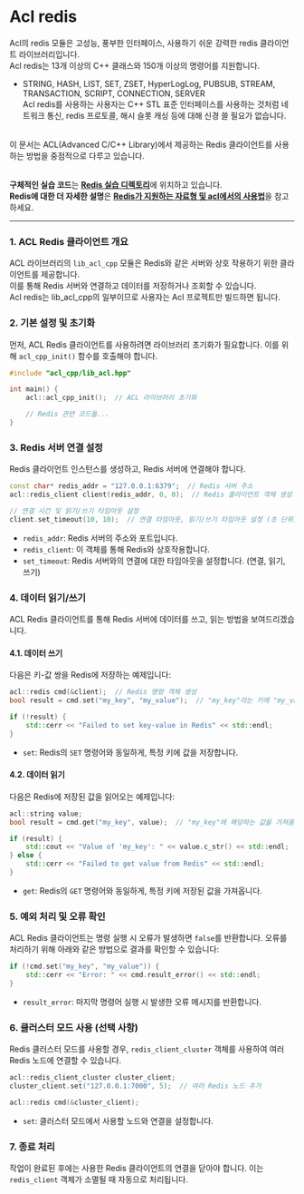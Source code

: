 # Acl redis
Acl의 redis 모듈은 고성능, 풍부한 인터페이스, 사용하기 쉬운 강력한 redis 클라이언트 라이브러리입니다. <br>
Acl redis는 13개 이상의 C++ 클래스와 150개 이상의 명령어를 지원합니다. 
* STRING, HASH, LIST, SET, ZSET, HyperLogLog, PUBSUB, STREAM, TRANSACTION, SCRIPT, CONNECTION, SERVER <br>
Acl redis를 사용하는 사용자는 C++ STL 표준 인터페이스를 사용하는 것처럼 네트워크 통신, redis 프로토콜, 해시 슬롯 캐싱 등에 대해 신경 쓸 필요가 없습니다.

<br>
이 문서는 ACL(Advanced C/C++ Library)에서 제공하는 Redis 클라이언트를 사용하는 방법을 중점적으로 다루고 있습니다.
<br><br>

**구체적인 실습 코드**는 [**Redis 실습 디렉토리**](../RedisServerAcl)에 위치하고 있습니다.  <br>
**Redis에 대한 더 자세한 설명**은 [**Redis가 지원하는 자료형 및 acl에서의 사용법**](./Acl-Redis-Data.md)을 참고하세요.

---

### 1. ACL Redis 클라이언트 개요

ACL 라이브러리의 `lib_acl_cpp` 모듈은 Redis와 같은 서버와 상호 작용하기 위한 클라이언트를 제공합니다.  <br>
이를 통해 Redis 서버와 연결하고 데이터를 저장하거나 조회할 수 있습니다. <br>
Acl redis는 lib_acl_cpp의 일부이므로 사용자는 Acl 프로젝트만 빌드하면 됩니다. <br>

### 2. 기본 설정 및 초기화

먼저, ACL Redis 클라이언트를 사용하려면 라이브러리 초기화가 필요합니다. 이를 위해 `acl_cpp_init()` 함수를 호출해야 합니다.

```cpp
#include "acl_cpp/lib_acl.hpp"

int main() {
    acl::acl_cpp_init();  // ACL 라이브러리 초기화

    // Redis 관련 코드들...
}
```

### 3. Redis 서버 연결 설정

Redis 클라이언트 인스턴스를 생성하고, Redis 서버에 연결해야 합니다.

```cpp
const char* redis_addr = "127.0.0.1:6379";  // Redis 서버 주소
acl::redis_client client(redis_addr, 0, 0);  // Redis 클라이언트 객체 생성

// 연결 시간 및 읽기/쓰기 타임아웃 설정
client.set_timeout(10, 10);  // 연결 타임아웃, 읽기/쓰기 타임아웃 설정 (초 단위)
```

- `redis_addr`: Redis 서버의 주소와 포트입니다.
- `redis_client`: 이 객체를 통해 Redis와 상호작용합니다.
- `set_timeout`: Redis 서버와의 연결에 대한 타임아웃을 설정합니다. (연결, 읽기, 쓰기)

### 4. 데이터 읽기/쓰기

ACL Redis 클라이언트를 통해 Redis 서버에 데이터를 쓰고, 읽는 방법을 보여드리겠습니다.

#### 4.1. 데이터 쓰기

다음은 키-값 쌍을 Redis에 저장하는 예제입니다:

```cpp
acl::redis cmd(&client);  // Redis 명령 객체 생성
bool result = cmd.set("my_key", "my_value");  // "my_key"라는 키에 "my_value" 저장

if (!result) {
    std::cerr << "Failed to set key-value in Redis" << std::endl;
}
```

- `set`: Redis의 `SET` 명령어와 동일하게, 특정 키에 값을 저장합니다.

#### 4.2. 데이터 읽기

다음은 Redis에 저장된 값을 읽어오는 예제입니다:

```cpp
acl::string value;
bool result = cmd.get("my_key", value);  // "my_key"에 해당하는 값을 가져옴

if (result) {
    std::cout << "Value of 'my_key': " << value.c_str() << std::endl;
} else {
    std::cerr << "Failed to get value from Redis" << std::endl;
}
```

- `get`: Redis의 `GET` 명령어와 동일하게, 특정 키에 저장된 값을 가져옵니다.

### 5. 예외 처리 및 오류 확인

ACL Redis 클라이언트는 명령 실행 시 오류가 발생하면 `false`를 반환합니다. 오류를 처리하기 위해 아래와 같은 방법으로 결과를 확인할 수 있습니다:

```cpp
if (!cmd.set("my_key", "my_value")) {
    std::cerr << "Error: " << cmd.result_error() << std::endl;
}
```

- `result_error`: 마지막 명령어 실행 시 발생한 오류 메시지를 반환합니다.

### 6. 클러스터 모드 사용 (선택 사항)

Redis 클러스터 모드를 사용할 경우, `redis_client_cluster` 객체를 사용하여 여러 Redis 노드에 연결할 수 있습니다.

```cpp
acl::redis_client_cluster cluster_client;
cluster_client.set("127.0.0.1:7000", 5);  // 여러 Redis 노드 추가

acl::redis cmd(&cluster_client);
```

- `set`: 클러스터 모드에서 사용할 노드와 연결을 설정합니다.

### 7. 종료 처리

작업이 완료된 후에는 사용한 Redis 클라이언트의 연결을 닫아야 합니다. 이는 `redis_client` 객체가 소멸될 때 자동으로 처리됩니다.


